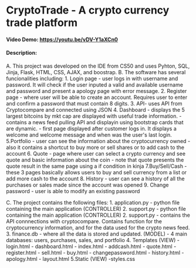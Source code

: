 # CryptoTrade - A crypto currency trade platform
#### Video Demo:  https://youtu.be/vDV-Y1aXCn0
#### Description:
A. This project was developed on the IDE from CS50 and uses Pyhton, SQL, Jinja, Flask, HTML, CSS, AJAX, and boostrap.
B. The software has several funcionalities including:
    1. Login page - user logs in with username and password. It will check if the user inputed a valid and available username and password and present a apology page with error message.
    2. Register page - where user will be able to create an account. Requires user to enter and confirm a password that must contain 8 digits.
    3. API- uses API from Cryptocompare and connected using JSON
    4. Dashboard
        - displays the 5 largest bitcoins by mkt cap are displayed with useful trade information.
        - contains a news feed pulling API and displayin using bootstrap cards that are dynamic.
        - first page displayed after customer logs in. It displays a welcome and welcome message and when was the user's last login.
    5.Portfolio
        - user can see the information about the cryptocurrency owned
        - also it contains a shortcut to buy more or sell shares  or to add cash to the account
    6. Quote
        - page where user can select a crypto currency and see quote and basic information about the coin
        - note that quote presents the quote result in the same page using a if condition in kinja
    7.Buy/Sell/Cash
        - these 3 pages basically allows users to buy and sell currency from a list or add more cash to the account
    8. History
        - user can see a history of all the purchases or sales made since the account was opened
    9. Change password
        - user is able to modify an existing password

C. The project contains the following files:
    1. application.py - python file containing the main application (CONTROLLER)
    2. support.py - python file containing the main application (CONTROLLER)
    2. support.py - contains the API connnections with cryptocompare. Contains function for the cryptocurrency information, and for the data used for the crypto news feed.
    3. finance.db - where all the data is stored and updated. (MODEL)
        - 4 main databases: users, purchases, sales, and portfolio
    4. Templates (VIEW)
        - login.html
        - dashboard.html
        - index.html
        - addcash.html
        - quote.html
        - register.html
        - sell.html
        - buy.html
        - changepassword.html
        - history.html
        - apology.html
        - layout.html
    5.Static (VIEW)
        -styles.css

